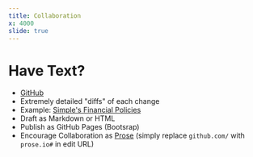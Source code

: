 ```yaml
---
title: Collaboration
x: 4000
slide: true
---
```


# Have Text?

* [GitHub](http://github.com)
* Extremely detailed "diffs" of each change
* Example: [Simple's Financial Policies](https://github.com/SimpleFinance/policies)
* Draft as Markdown or HTML
* Publish as GitHub Pages (Bootsrap)
* Encourage Collaboration as [Prose](http://prose.io) (simply replace `github.com/` with `prose.io#` in edit URL)
